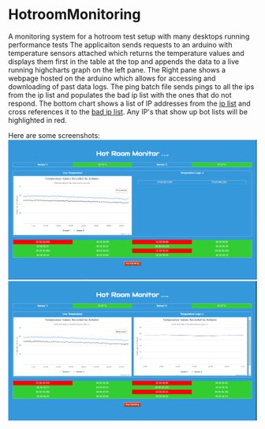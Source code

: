 # HotroomMonitoring
A monitoring system for a hotroom test setup with many desktops running performance tests
The applicaiton sends requests to an arduino with temperature sensors attached which returns the temperature values and displays them first in the table at the top and appends the data to a live running highcharts graph on the left pane. The Right pane shows a webpage hosted on the arduino which allows for accessing and downloading of past data logs. The ping batch file sends pings to all the ips from the ip list and populates the bad ip list with the ones that do not respond. The bottom chart shows a list of IP addresses from the [ip list](/webpage/iplist.txt) and cross references it to the [bad ip list](/webpage/badips.txt). Any IP's that show up bot lists will be highlighted in red.

Here are some screenshots:
![Screenshot 1](/sc_1.PNG "")
![Screenshot 2](/sc_2.PNG "")
